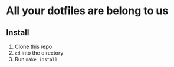 # All your dotfiles are belong to us

## Install

1. Clone this repo
2. `cd` into the directory
3. Run `make install`
